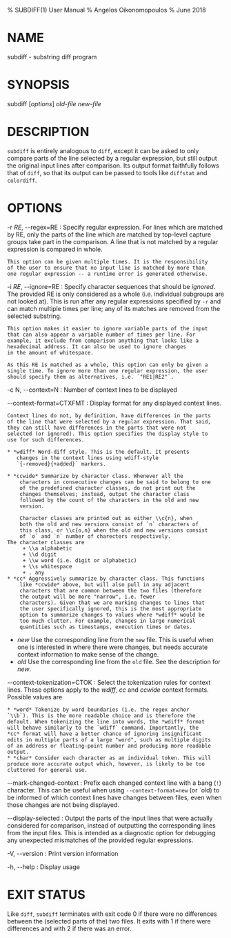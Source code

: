 % SUBDIFF(1) User Manual
% Angelos Oikonomopoulos
% June 2018

# NAME

subdiff - substring diff program

# SYNOPSIS

subdiff [*options*] *old-file* *new-file*

# DESCRIPTION

`subdiff` is entirely analogous to `diff`, except it can be asked to only
compare parts of the line selected by a regular expression, but still
output the original input lines after comparison. Its output format
faithfully follows that of `diff`, so that its output can be passed to
tools like `diffstat` and `colordiff`.

# OPTIONS

-r *RE*, \--regex=RE
:   Specify regular expression. For lines which are matched by RE,
    only the parts of the line which are matched by top-level capture
    groups take part in the comparison. A line that is not matched by
    a regular expression is compared in whole.

    This option can be given multiple times. It is the responsibility
    of the user to ensure that no input line is matched by more than
    one regular expression -- a runtime error is generated otherwise.

-i *RE*, \--ignore=RE
:   Specify character sequences that should be *ignored*. The provided
    RE is only considered as a whole (i.e. individual subgroups are
    not looked at). This is run after any regular expressions
    specified by `-r` and can match multiple times per line; any of
    its matches are removed from the selected substring.

    This option makes it easier to ignore variable parts of the input
    that can also appear a variable number of times per line. For
    example, it exclude from comparison anything that looks like a
    hexadecimal address. It can also be used to ignore changes
    in the amount of whitespace.

    As this RE is matched as a whole, this option can only be given a
    single time. To ignore more than one regular expression, the user
    should specify them as alternatives, i.e. `"RE1|RE2"`.

-c N, \--context=N
:   Number of context lines to be displayed

\--context-format=CTXFMT
:   Display format for any displayed context lines.

    Context lines do not, by definition, have differences in the parts
    of the line that were selected by a regular expression. That said,
    they can still have differences in the parts that were not
    selected (or ignored). This option specifies the display style to
    use for such differences.

    * *wdiff* Word-diff style. This is the default. It presents
       changes in the context lines using wdiff-style
       `{-removed}{+added}` markers.

    * *ccwide* Summarize by character class. Whenever all the
        characters in consecutive changes can be said to belong to one
        of the predefined character classes, do not print out the
        changes themselves; instead, output the character class
        followed by the count of the characters in the old and new
        version.

        Character classes are printed out as either \\c{n}, when
        both the old and new versions consist of `n` characters of
        this class, or \\c{o,n} when the old and new versions consist
        of `o` and `n` number of charecters respectively.
	The character classes are
	     + \\a alphabetic
	     + \\d digit
	     + \\w word (i.e. digit or alphabetic)
	     + \\s whitespace
	     + . any
    * *cc* Aggressively summarize by character class. This functions
        like *ccwide* above, but will also pull in any adjacent
        characters that are common between the two files (therefore
        the output will be more "narrow", i.e. fewer
        characters). Given that we are marking changes to lines that
        the user specifically ignored, this is the most appropriate
        option to summarize changes to values where *wdiff* would be
        too much clutter. For example, changes in large numerical
        quantities such as timestamps, execution times or dates.
   * *new* Use the corresponding line from the `new` file. This is
        useful when one is interested in where there were changes, but
        needs accurate context information to make sense of the
        change.
   * *old* Use the corresponding line from the `old` file. See the
        description for *new*.

\--context-tokenization=CTOK
:   Select the tokenization rules for context lines.
    These options apply to the *wdiff*, *cc* and *ccwide* context
    formats. Possible values are

    * *word* Tokenize by word boundaries (i.e. the regex anchor
    `\\b`). This is the more readable choice and is therefore the
    default. When tokenizing the line into words, the *wdiff* format
    will behave similarly to the `wdiff` command. Importantly, the
    *cc* format will have a better chance of ignoring insignificant
    edits in multiple parts of a large "word", such as multiple digits
    of an address or floating-point number and producing more readable
    output.
    * *char* Consider each character as an individual token. This will
    produce more accurate output which, however, is likely to be too
    cluttered for general use.

\--mark-changed-context
:   Prefix each changed context line with a bang (`!`) character. This
    can be useful when using `--context-format=new` (or `old) to be
    informed of which context lines have changes between files, even
    when those changes are not being displayed.

\--display-selected
:   Output the parts of the input lines that were actually considered
    for comparison, instead of outputting the corresponding lines from
    the input files. This is intended as a diagnostic option for
    debugging any unexpected mismatches of the provided regular
    expressions.

-V, \--version
:   Print version information

-h, \--help
:   Display usage

# EXIT STATUS

Like `diff`, `subdiff` terminates with exit code 0 if there were no
differences between the (selected parts of the) two files. It exits
with 1 if there were differences and with 2 if there was an error.
